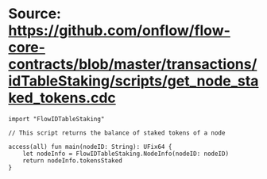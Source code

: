 # Source: https://github.com/onflow/flow-core-contracts/blob/master/transactions/idTableStaking/scripts/get_node_staked_tokens.cdc

```
import "FlowIDTableStaking"

// This script returns the balance of staked tokens of a node

access(all) fun main(nodeID: String): UFix64 {
    let nodeInfo = FlowIDTableStaking.NodeInfo(nodeID: nodeID)
    return nodeInfo.tokensStaked
}
```